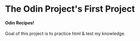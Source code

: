# The Odin Project's First Project

#### Odin Recipes!

Goal of this project is to practice html & test my knowledge.

